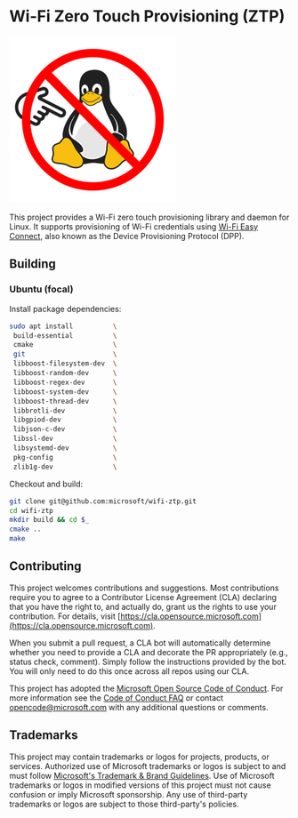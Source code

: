 # Wi-Fi Zero Touch Provisioning (ZTP)

![ZTP Penguin](docs/ztppenguin.png)

This project provides a Wi-Fi zero touch provisioning library and daemon for Linux. It supports provisioning of Wi-Fi credentials using [Wi-Fi Easy Connect](https://www.wi-fi.org/discover-wi-fi/wi-fi-easy-connect), also known as the Device Provisioning Protocol (DPP).

## Building

### Ubuntu (focal)

Install package dependencies:

```bash
sudo apt install          \
 build-essential          \
 cmake                    \ 
 git                      \ 
 libboost-filesystem-dev  \
 libboost-random-dev      \ 
 libboost-regex-dev       \
 libboost-system-dev      \
 libboost-thread-dev      \
 libbrotli-dev            \
 libgpiod-dev             \
 libjson-c-dev            \
 libssl-dev               \
 libsystemd-dev           \
 pkg-config               \
 zlib1g-dev               \
```

Checkout and build:

```bash
git clone git@github.com:microsoft/wifi-ztp.git
cd wifi-ztp
mkdir build && cd $_
cmake ..
make
```

## Contributing

This project welcomes contributions and suggestions.  Most contributions require you to agree to a
Contributor License Agreement (CLA) declaring that you have the right to, and actually do, grant us
the rights to use your contribution. For details, visit [https://cla.opensource.microsoft.com](https://cla.opensource.microsoft.com).

When you submit a pull request, a CLA bot will automatically determine whether you need to provide
a CLA and decorate the PR appropriately (e.g., status check, comment). Simply follow the instructions
provided by the bot. You will only need to do this once across all repos using our CLA.

This project has adopted the [Microsoft Open Source Code of Conduct](https://opensource.microsoft.com/codeofconduct/).
For more information see the [Code of Conduct FAQ](https://opensource.microsoft.com/codeofconduct/faq/) or
contact [opencode@microsoft.com](mailto:opencode@microsoft.com) with any additional questions or comments.

## Trademarks

This project may contain trademarks or logos for projects, products, or services. Authorized use of Microsoft 
trademarks or logos is subject to and must follow 
[Microsoft's Trademark & Brand Guidelines](https://www.microsoft.com/en-us/legal/intellectualproperty/trademarks/usage/general).
Use of Microsoft trademarks or logos in modified versions of this project must not cause confusion or imply Microsoft sponsorship.
Any use of third-party trademarks or logos are subject to those third-party's policies.
